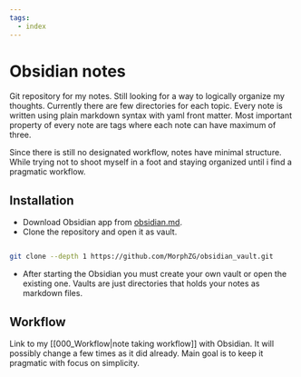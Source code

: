 ```yaml
---
tags:
  - index
---
```


# Obsidian notes

Git repository for my notes. Still looking for a way to logically organize my thoughts. Currently there are few directories for each topic. Every note is written using plain markdown syntax with yaml front matter. Most important property of every note are tags where each note can have maximum of three.

Since there is still no designated workflow, notes have minimal structure. While trying not to shoot myself in a foot and staying organized until i find a pragmatic workflow.

## Installation

- Download Obsidian app from [obsidian.md](https://obsidian.md/).
- Clone the repository and open it as vault.

```sh

git clone --depth 1 https://github.com/MorphZG/obsidian_vault.git
```

- After starting the Obsidian you must create your own vault or open the existing one. Vaults are just directories that holds your notes as markdown files.
 
## Workflow

Link to my [[000_Workflow|note taking workflow]] with Obsidian. It will possibly change a few times as it did already. Main goal is to keep it pragmatic with focus on simplicity.